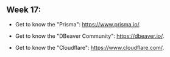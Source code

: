 ## Week 17:

- Get to know the "Prisma": https://www.prisma.io/.

- Get to know the "DBeaver Community": https://dbeaver.io/.

- Get to know the "Cloudflare": https://www.cloudflare.com/.
